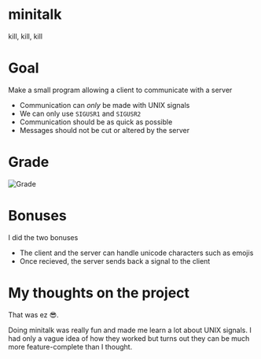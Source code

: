 # minitalk

kill, kill, kill

# Goal

Make a small program allowing a client to communicate with a server

- Communication can *only* be made with UNIX signals
- We can only use `SIGUSR1` and `SIGUSR2`
- Communication should be as quick as possible
- Messages should not be cut or altered by the server

# Grade

![Grade](https://img.shields.io/badge/Grade-106-green)

# Bonuses

I did the two bonuses
- The client and the server can handle unicode characters such as emojis
- Once recieved, the server sends back a signal to the client

# My thoughts on the project

That was ez 😎.

Doing minitalk was really fun and made me learn a lot about UNIX signals. I had only a vague idea of how they worked but turns out they can be much more feature-complete than I thought.
